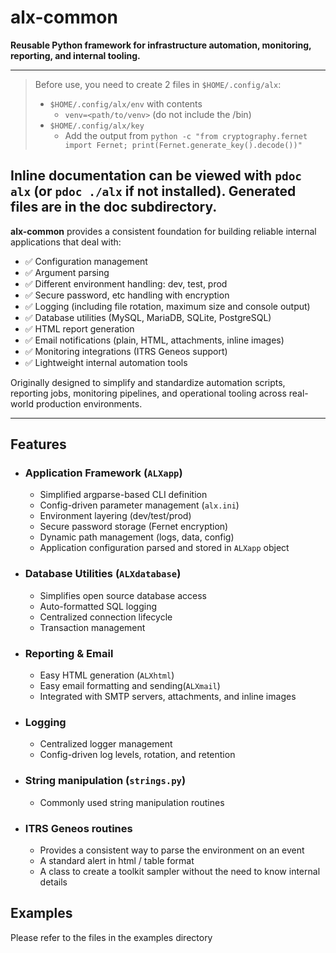 # alx-common

**Reusable Python framework for infrastructure automation, monitoring, reporting, and internal tooling.**

---
> Before use, you need to create 2 files in `$HOME/.config/alx`:
>   * `$HOME/.config/alx/env` with contents
>     * `venv=<path/to/venv>`
>     (do not include the /bin)
> * `$HOME/.config/alx/key`
>   * Add the output from `python -c "from cryptography.fernet import Fernet; print(Fernet.generate_key().decode())"`

Inline documentation can be viewed with `pdoc alx` (or `pdoc ./alx` if not installed).
Generated files are in the doc subdirectory.
---

**alx-common** provides a consistent foundation for building reliable internal applications that deal with:

- ✅ Configuration management
- ✅ Argument parsing
- ✅ Different environment handling: dev, test, prod
- ✅ Secure password, etc handling with encryption
- ✅ Logging (including file rotation, maximum size and console output)
- ✅ Database utilities (MySQL, MariaDB, SQLite, PostgreSQL)
- ✅ HTML report generation
- ✅ Email notifications (plain, HTML, attachments, inline images)
- ✅ Monitoring integrations (ITRS Geneos support)
- ✅ Lightweight internal automation tools

Originally designed to simplify and standardize automation scripts, reporting jobs, monitoring pipelines, and operational tooling across real-world production environments.

---

## Features

* ### Application Framework (`ALXapp`)
  - Simplified argparse-based CLI definition
  - Config-driven parameter management (`alx.ini`)
  - Environment layering (dev/test/prod)
  - Secure password storage (Fernet encryption)
  - Dynamic path management (logs, data, config)
  - Application configuration parsed and stored in `ALXapp` object

- ### Database Utilities (`ALXdatabase`)
  - Simplifies open source database access
  - Auto-formatted SQL logging
  - Centralized connection lifecycle
  - Transaction management

- ### Reporting & Email
  - Easy HTML generation (`ALXhtml`)
  - Easy email formatting and sending(`ALXmail`)
  - Integrated with SMTP servers, attachments, and inline images

- ### Logging
  - Centralized logger management
  - Config-driven log levels, rotation, and retention

- ### String manipulation (`strings.py`)
  - Commonly used string manipulation routines

- ### ITRS Geneos routines
  - Provides a consistent way to parse the environment on an event
  - A standard alert in html / table format
  - A class to create a toolkit sampler without the need to know internal details

## Examples

Please refer to the files in the examples directory

